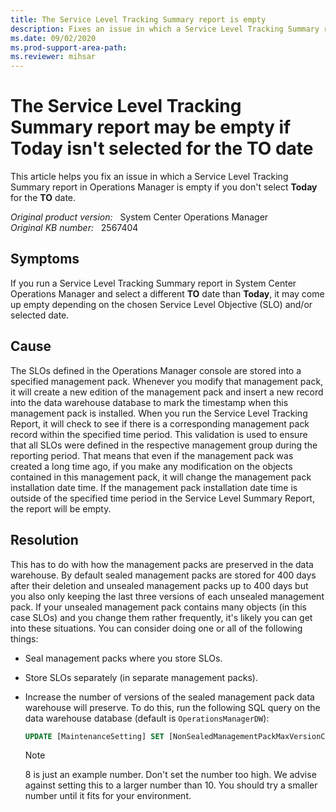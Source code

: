 ```yaml
---
title: The Service Level Tracking Summary report is empty
description: Fixes an issue in which a Service Level Tracking Summary report in Operations Manager is empty if you don't select Today for the TO date.
ms.date: 09/02/2020
ms.prod-support-area-path:
ms.reviewer: mihsar
---
```

# The Service Level Tracking Summary report may be empty if Today isn't selected for the TO date

This article helps you fix an issue in which a Service Level Tracking Summary report in Operations Manager is empty if you don't select **Today** for the **TO** date.

_Original product version:_ &nbsp; System Center Operations Manager  
_Original KB number:_ &nbsp; 2567404

## Symptoms

If you run a Service Level Tracking Summary report in System Center Operations Manager and select a different **TO** date than **Today**, it may come up empty depending on the chosen Service Level Objective (SLO) and/or selected date.

## Cause

The SLOs defined in the Operations Manager console are stored into a specified management pack. Whenever you modify that management pack, it will create a new edition of the management pack and insert a new record into the data warehouse database to mark the timestamp when this management pack is installed. When you run the Service Level Tracking Report, it will check to see if there is a corresponding management pack record within the specified time period. This validation is used to ensure that all SLOs were defined in the respective management group during the reporting period. That means that even if the management pack was created a long time ago, if you make any modification on the objects contained in this management pack, it will change the management pack installation date time. If the management pack installation date time is outside of the specified time period in the Service Level Summary Report, the report will be empty.

## Resolution

This has to do with how the management packs are preserved in the data warehouse. By default sealed management packs are stored for 400 days after their deletion and unsealed management packs up to 400 days but you also only keeping the last three versions of each unsealed management pack. If your unsealed management pack contains many objects (in this case SLOs) and you change them rather frequently, it's likely you can get into these situations. You can consider doing one or all of the following things:

- Seal management packs where you store SLOs.
- Store SLOs separately (in separate management packs).
- Increase the number of versions of the sealed management pack data warehouse will preserve. To do this, run the following SQL query on the data warehouse database (default is `OperationsManagerDW`):

  ```sql
  UPDATE [MaintenanceSetting] SET [NonSealedManagementPackMaxVersionCount] = 8
  ```

    > [!NOTE]
    > 8 is just an example number. Don't set the number too high. We advise against setting this to a larger number than 10. You should try a smaller number until it fits for your environment.
